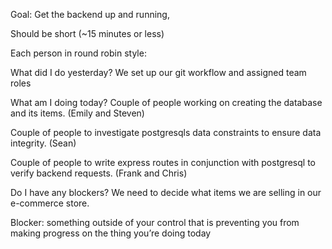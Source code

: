 Goal:
Get the backend up and running,

Should be short (~15 minutes or less)

Each person in round robin style:

What did I do yesterday?
We set up our git workflow and assigned team roles

What am I doing today?
Couple of people working on creating the database and its items.
(Emily and Steven)

Couple of people to investigate postgresqls data constraints to ensure data integrity.
(Sean)

Couple of people to write express routes in conjunction with postgresql to verify backend requests.
(Frank and Chris)

Do I have any blockers?
We need to decide what items we are selling in our e-commerce store.

Blocker: something outside of your control that is preventing you from making progress on the thing you’re doing today
